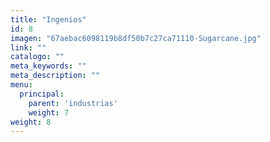 ```yaml
---
title: "Ingenios"
id: 8
imagen: "67aebac6098119b8df50b7c27ca71110-Sugarcane.jpg"
link: ""
catalogo: ""
meta_keywords: ""
meta_description: ""
menu:
  principal:
    parent: 'industrias'
    weight: 7
weight: 8
---
```

